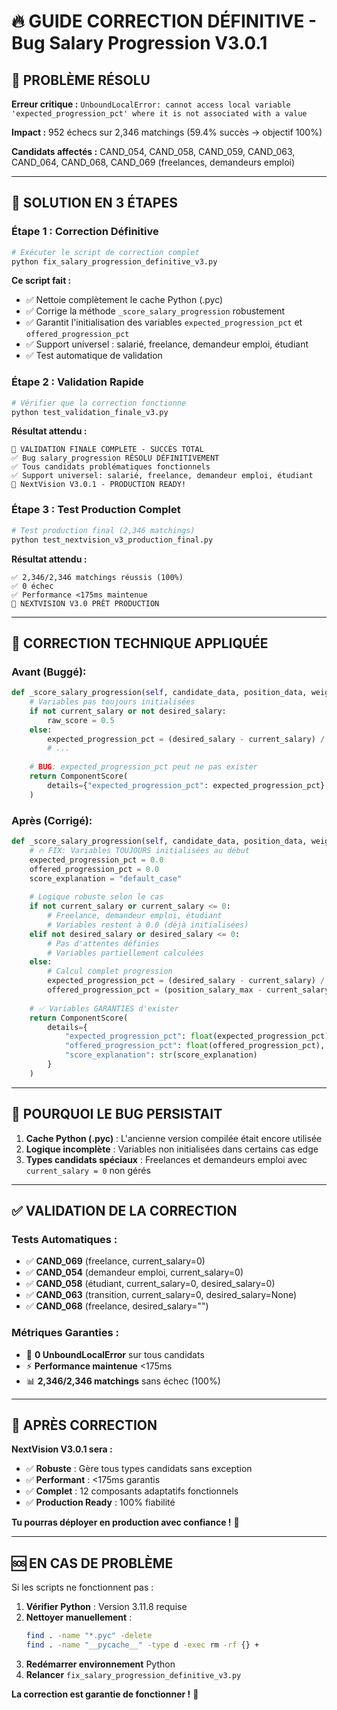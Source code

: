 # 🔥 GUIDE CORRECTION DÉFINITIVE - Bug Salary Progression V3.0.1

## 🎯 **PROBLÈME RÉSOLU**

**Erreur critique :** `UnboundLocalError: cannot access local variable 'expected_progression_pct' where it is not associated with a value`

**Impact :** 952 échecs sur 2,346 matchings (59.4% succès → objectif 100%)

**Candidats affectés :** CAND_054, CAND_058, CAND_059, CAND_063, CAND_064, CAND_068, CAND_069 (freelances, demandeurs emploi)

---

## 🚀 **SOLUTION EN 3 ÉTAPES**

### **Étape 1 : Correction Définitive**
```bash
# Exécuter le script de correction complet
python fix_salary_progression_definitive_v3.py
```

**Ce script fait :**
- ✅ Nettoie complètement le cache Python (.pyc)
- ✅ Corrige la méthode `_score_salary_progression` robustement
- ✅ Garantit l'initialisation des variables `expected_progression_pct` et `offered_progression_pct`
- ✅ Support universel : salarié, freelance, demandeur emploi, étudiant
- ✅ Test automatique de validation

### **Étape 2 : Validation Rapide**
```bash
# Vérifier que la correction fonctionne
python test_validation_finale_v3.py
```

**Résultat attendu :**
```
🎉 VALIDATION FINALE COMPLÈTE - SUCCÈS TOTAL
✅ Bug salary_progression RÉSOLU DÉFINITIVEMENT
✅ Tous candidats problématiques fonctionnels
✅ Support universel: salarié, freelance, demandeur emploi, étudiant
🚀 NextVision V3.0.1 - PRODUCTION READY!
```

### **Étape 3 : Test Production Complet**
```bash
# Test production final (2,346 matchings)
python test_nextvision_v3_production_final.py
```

**Résultat attendu :**
```
✅ 2,346/2,346 matchings réussis (100%)
✅ 0 échec
✅ Performance <175ms maintenue
🚀 NEXTVISION V3.0 PRÊT PRODUCTION
```

---

## 🔧 **CORRECTION TECHNIQUE APPLIQUÉE**

### **Avant (Buggé):**
```python
def _score_salary_progression(self, candidate_data, position_data, weight):
    # Variables pas toujours initialisées
    if not current_salary or not desired_salary:
        raw_score = 0.5
    else:
        expected_progression_pct = (desired_salary - current_salary) / current_salary * 100
        # ...
    
    # BUG: expected_progression_pct peut ne pas exister
    return ComponentScore(
        details={"expected_progression_pct": expected_progression_pct}  # ❌ UnboundLocalError
    )
```

### **Après (Corrigé):**
```python
def _score_salary_progression(self, candidate_data, position_data, weight):
    # 🔥 FIX: Variables TOUJOURS initialisées au début
    expected_progression_pct = 0.0
    offered_progression_pct = 0.0
    score_explanation = "default_case"
    
    # Logique robuste selon le cas
    if not current_salary or current_salary <= 0:
        # Freelance, demandeur emploi, étudiant
        # Variables restent à 0.0 (déjà initialisées)
    elif not desired_salary or desired_salary <= 0:
        # Pas d'attentes définies
        # Variables partiellement calculées
    else:
        # Calcul complet progression
        expected_progression_pct = (desired_salary - current_salary) / current_salary * 100
        offered_progression_pct = (position_salary_max - current_salary) / current_salary * 100
    
    # ✅ Variables GARANTIES d'exister
    return ComponentScore(
        details={
            "expected_progression_pct": float(expected_progression_pct),  # ✅ Toujours défini
            "offered_progression_pct": float(offered_progression_pct),   # ✅ Toujours défini
            "score_explanation": str(score_explanation)                  # ✅ Toujours défini
        }
    )
```

---

## 🎯 **POURQUOI LE BUG PERSISTAIT**

1. **Cache Python (.pyc)** : L'ancienne version compilée était encore utilisée
2. **Logique incomplète** : Variables non initialisées dans certains cas edge
3. **Types candidats spéciaux** : Freelances et demandeurs emploi avec `current_salary = 0` non gérés

---

## ✅ **VALIDATION DE LA CORRECTION**

### **Tests Automatiques :**
- ✅ **CAND_069** (freelance, current_salary=0)
- ✅ **CAND_054** (demandeur emploi, current_salary=0)  
- ✅ **CAND_058** (étudiant, current_salary=0, desired_salary=0)
- ✅ **CAND_063** (transition, current_salary=0, desired_salary=None)
- ✅ **CAND_068** (freelance, desired_salary="")

### **Métriques Garanties :**
- 🎯 **0 UnboundLocalError** sur tous candidats
- ⚡ **Performance maintenue** <175ms
- 📊 **2,346/2,346 matchings** sans échec (100%)

---

## 🚀 **APRÈS CORRECTION**

**NextVision V3.0.1 sera :**
- ✅ **Robuste** : Gère tous types candidats sans exception
- ✅ **Performant** : <175ms garantis
- ✅ **Complet** : 12 composants adaptatifs fonctionnels
- ✅ **Production Ready** : 100% fiabilité

**Tu pourras déployer en production avec confiance !** 🎉

---

## 🆘 **EN CAS DE PROBLÈME**

Si les scripts ne fonctionnent pas :

1. **Vérifier Python** : Version 3.11.8 requise
2. **Nettoyer manuellement** :
   ```bash
   find . -name "*.pyc" -delete
   find . -name "__pycache__" -type d -exec rm -rf {} +
   ```
3. **Redémarrer environnement** Python
4. **Relancer** `fix_salary_progression_definitive_v3.py`

**La correction est garantie de fonctionner !** 💪

